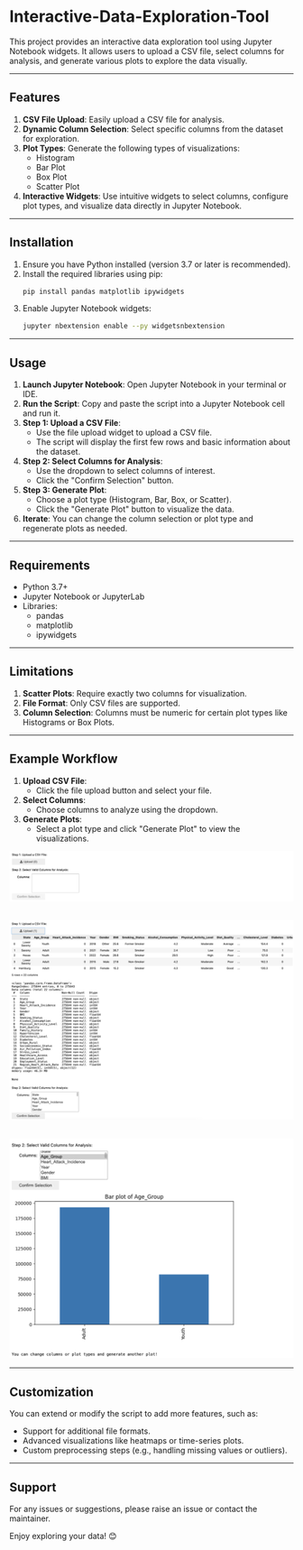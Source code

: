 # Interactive-Data-Exploration-Tool

This project provides an interactive data exploration tool using Jupyter Notebook widgets. It allows users to upload a CSV file, select columns for analysis, and generate various plots to explore the data visually.

---

## Features

1. **CSV File Upload**: Easily upload a CSV file for analysis.
2. **Dynamic Column Selection**: Select specific columns from the dataset for exploration.
3. **Plot Types**: Generate the following types of visualizations:
   - Histogram
   - Bar Plot
   - Box Plot
   - Scatter Plot
4. **Interactive Widgets**: Use intuitive widgets to select columns, configure plot types, and visualize data directly in Jupyter Notebook.

---

## Installation

1. Ensure you have Python installed (version 3.7 or later is recommended).
2. Install the required libraries using pip:
   ```bash
   pip install pandas matplotlib ipywidgets
   ```
3. Enable Jupyter Notebook widgets:
   ```bash
   jupyter nbextension enable --py widgetsnbextension
   ```

---

## Usage

1. **Launch Jupyter Notebook**: Open Jupyter Notebook in your terminal or IDE.
2. **Run the Script**: Copy and paste the script into a Jupyter Notebook cell and run it.
3. **Step 1: Upload a CSV File**:
   - Use the file upload widget to upload a CSV file.
   - The script will display the first few rows and basic information about the dataset.
4. **Step 2: Select Columns for Analysis**:
   - Use the dropdown to select columns of interest.
   - Click the "Confirm Selection" button.
5. **Step 3: Generate Plot**:
   - Choose a plot type (Histogram, Bar, Box, or Scatter).
   - Click the "Generate Plot" button to visualize the data.
6. **Iterate**: You can change the column selection or plot type and regenerate plots as needed.

---

## Requirements

- Python 3.7+
- Jupyter Notebook or JupyterLab
- Libraries:
  - pandas
  - matplotlib
  - ipywidgets

---

## Limitations

1. **Scatter Plots**: Require exactly two columns for visualization.
2. **File Format**: Only CSV files are supported.
3. **Column Selection**: Columns must be numeric for certain plot types like Histograms or Box Plots.

---

## Example Workflow

1. **Upload CSV File**:
   - Click the file upload button and select your file.
2. **Select Columns**:
   - Choose columns to analyze using the dropdown.
3. **Generate Plots**:
   - Select a plot type and click "Generate Plot" to view the visualizations.

![Step1](screenshots/s1.png)
<br><br>

![Step2](screenshots/s2.png)
<br><br>

![Step3](screenshots/s3.png)

---

## Customization

You can extend or modify the script to add more features, such as:
- Support for additional file formats.
- Advanced visualizations like heatmaps or time-series plots.
- Custom preprocessing steps (e.g., handling missing values or outliers).

---

## Support

For any issues or suggestions, please raise an issue or contact the maintainer.

Enjoy exploring your data! 😊
